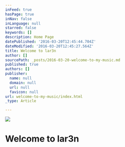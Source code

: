 ```yaml
---
inFeed: true
hasPage: true
inNav: false
inLanguage: null
starred: false
keywords: []
description: Home Page
datePublished: '2016-03-20T12:45:44.704Z'
dateModified: '2016-03-20T12:45:27.564Z'
title: Welcome to lar3n
author: []
sourcePath: _posts/2016-03-20-welcome-to-my-music.md
published: true
authors: []
publisher:
  name: null
  domain: null
  url: null
  favicon: null
url: welcome-to-my-music/index.html
_type: Article

---
```

![](https://s3-us-west-2.amazonaws.com/the-grid-img/p/d63739449bef38a1b1ba052ce78eabc094f4ed9c.jpg)

# Welcome to lar3n